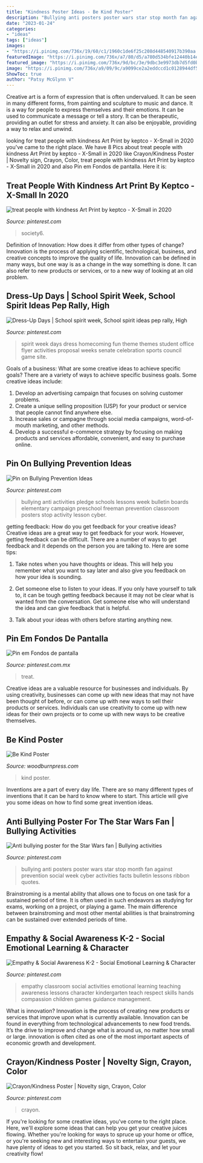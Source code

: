 ```yaml
---
title: "Kindness Poster Ideas - Be Kind Poster"
description: "Bullying anti posters poster wars star stop month fan against prevention social week cyber activities facts bulletin lessons ribbon quotes"
date: "2023-01-24"
categories:
- "ideas"
tags: ["ideas"]
images:
- "https://i.pinimg.com/736x/19/60/c1/1960c1de6f25c208d448540917b390aa.jpg"
featuredImage: "https://i.pinimg.com/736x/a7/80/d5/a780d534bfe12440b14ea2b47490fdaa--bullying-lessons-anti-bullying-week-ideas.jpg"
featured_image: "https://i.pinimg.com/736x/9d/bc/3e/9dbc3e9973db7d5fd0bcb020ac0d3439.jpg"
image: "https://i.pinimg.com/736x/a9/09/9c/a9099ce2a2eddccd1c0128944df5e18a.jpg"
ShowToc: true
author: "Patsy McGlynn V"
---
```



Creative art is a form of expression that is often undervalued. It can be seen in many different forms, from painting and sculpture to music and dance. It is a way for people to express themselves and their emotions. It can be used to communicate a message or tell a story. It can be therapeutic, providing an outlet for stress and anxiety. It can also be enjoyable, providing a way to relax and unwind.

	

		
looking for treat people with kindness Art Print by keptco - X-Small in 2020 you've came to the right place. We have 8 Pics about treat people with kindness Art Print by keptco - X-Small in 2020 like Crayon/Kindness Poster | Novelty sign, Crayon, Color, treat people with kindness Art Print by keptco - X-Small in 2020 and also Pin em Fondos de pantalla. Here it is:
		
    
## Treat People With Kindness Art Print By Keptco - X-Small In 2020

<img loading=lazy src="https://i.pinimg.com/736x/a9/09/9c/a9099ce2a2eddccd1c0128944df5e18a.jpg" onerror="this.onerror=null;this.src='https://tse1.mm.bing.net/th?id=OIP.YkEZ7jTaBxE1cMrb2sBKAgHaJQ&amp;pid=15.1';" alt="treat people with kindness Art Print by keptco - X-Small in 2020">

_Source: pinterest.com_

>society6. 

	

Definition of Innovation: How does it differ from other types of change?
Innovation is the process of applying scientific, technological, business, and creative concepts to improve the quality of life. Innovation can be defined in many ways, but one way is as a change in the way something is done. It can also refer to new products or services, or to a new way of looking at an old problem.

    
## Dress-Up Days | School Spirit Week, School Spirit Ideas Pep Rally, High

<img loading=lazy src="https://i.pinimg.com/736x/19/60/c1/1960c1de6f25c208d448540917b390aa.jpg" onerror="this.onerror=null;this.src='https://tse1.mm.bing.net/th?id=OIP.JdbTvrxIFulWMw9Sqz2nFQHaLH&amp;pid=15.1';" alt="Dress-Up Days | School spirit week, School spirit ideas pep rally, High">

_Source: pinterest.com_

>spirit week days dress homecoming fun theme themes student office flyer activities proposal weeks senate celebration sports council game site. 

	

Goals of a business: What are some creative ideas to achieve specific goals?
There are a variety of ways to achieve specific business goals. Some creative ideas include:
1. Develop an advertising campaign that focuses on solving customer problems.
2. Create a unique selling proposition (USP) for your product or service that people cannot find anywhere else.
3. Increase sales or campagne through social media campaigns, word-of-mouth marketing, and other methods. 
4. Develop a successful e-commerce strategy by focusing on making products and services affordable, convenient, and easy to purchase online.

    
## Pin On Bullying Prevention Ideas

<img loading=lazy src="https://i.pinimg.com/736x/a7/80/d5/a780d534bfe12440b14ea2b47490fdaa--bullying-lessons-anti-bullying-week-ideas.jpg" onerror="this.onerror=null;this.src='https://tse3.mm.bing.net/th?id=OIP.mpF1Q5jzCMpB59sXQba6lQAAAA&amp;pid=15.1';" alt="Pin on Bullying Prevention Ideas">

_Source: pinterest.com_

>bullying anti activities pledge schools lessons week bulletin boards elementary campaign preschool freeman prevention classroom posters stop activity lesson cyber. 

	

getting feedback: How do you get feedback for your creative ideas?
Creative ideas are a great way to get feedback for your work. However, getting feedback can be difficult. There are a number of ways to get feedback and it depends on the person you are talking to. Here are some tips:
1. Take notes when you have thoughts or ideas. This will help you remember what you want to say later and also give you feedback on how your idea is sounding.

2. Get someone else to listen to your ideas. If you only have yourself to talk to, it can be tough getting feedback because it may not be clear what is wanted from the conversation. Get someone else who will understand the idea and can give feedback that is helpful.

3. Talk about your ideas with others before starting anything new.

    
## Pin Em Fondos De Pantalla

<img loading=lazy src="https://i.pinimg.com/736x/9d/bc/3e/9dbc3e9973db7d5fd0bcb020ac0d3439.jpg" onerror="this.onerror=null;this.src='https://tse2.mm.bing.net/th?id=OIP.PprcqqspCk5utsh196G4fwHaKn&amp;pid=15.1';" alt="Pin em Fondos de pantalla">

_Source: pinterest.com.mx_

>treat. 

	

Creative ideas are a valuable resource for businesses and individuals. By using creativity, businesses can come up with new ideas that may not have been thought of before, or can come up with new ways to sell their products or services. Individuals can use creativity to come up with new ideas for their own projects or to come up with new ways to be creative themselves.

    
## Be Kind Poster

<img loading=lazy src="https://www.woodburnpress.com/media/catalog/product/cache/075b3c88eb905e2590f4e59facd822e7/2/7/277_-_be_kind.png" onerror="this.onerror=null;this.src='https://tse3.mm.bing.net/th?id=OIP.Df6lkNKf8wq9bFmubQO_PwAAAA&amp;pid=15.1';" alt="Be Kind Poster">

_Source: woodburnpress.com_

>kind poster. 

	

Inventions are a part of every day life. There are so many different types of inventions that it can be hard to know where to start. This article will give you some ideas on how to find some great invention ideas.

    
## Anti Bullying Poster For The Star Wars Fan | Bullying Activities

<img loading=lazy src="https://i.pinimg.com/originals/83/da/e2/83dae2cfa6d8482300f706c3e21b6f45.jpg" onerror="this.onerror=null;this.src='https://tse2.mm.bing.net/th?id=OIP.SNeXt6fpOFAU3nhlgpPxtgHaJ4&amp;pid=15.1';" alt="Anti bullying poster for the Star Wars fan | Bullying activities">

_Source: pinterest.com_

>bullying anti posters poster wars star stop month fan against prevention social week cyber activities facts bulletin lessons ribbon quotes. 

	

Brainstroming is a mental ability that allows one to focus on one task for a sustained period of time. It is often used in such endeavors as studying for exams, working on a project, or playing a game. The main difference between brainstroming and most other mental abilities is that brainstroming can be sustained over extended periods of time.

    
## Empathy &amp; Social Awareness K-2 - Social Emotional Learning &amp; Character

<img loading=lazy src="https://i.pinimg.com/736x/24/97/6a/24976aef4e364004e50dd15cb5a9408c.jpg" onerror="this.onerror=null;this.src='https://tse2.mm.bing.net/th?id=OIP.RS1ExmyqxucnNQNmcVpG6QHaNb&amp;pid=15.1';" alt="Empathy &amp; Social Awareness K-2 - Social Emotional Learning &amp; Character">

_Source: pinterest.com_

>empathy classroom social activities emotional learning teaching awareness lessons character kindergarten teach respect skills hands compassion children games guidance management. 

	

What is innovation?
Innovation is the process of creating new products or services that improve upon what is currently available. Innovation can be found in everything from technological advancements to new food trends. It’s the drive to improve and change what is around us, no matter how small or large. innovation is often cited as one of the most important aspects of economic growth and development.

    
## Crayon/Kindness Poster | Novelty Sign, Crayon, Color

<img loading=lazy src="https://i.pinimg.com/originals/51/13/5a/51135aa1f396185f913035fa9dd26e1b.jpg" onerror="this.onerror=null;this.src='https://tse3.mm.bing.net/th?id=OIP.9TJ07HAxFrv7_Z87nBY6hgHaLQ&amp;pid=15.1';" alt="Crayon/Kindness Poster | Novelty sign, Crayon, Color">

_Source: pinterest.com_

>crayon. 

	

If you're looking for some creative ideas, you've come to the right place. Here, we'll explore some ideas that can help you get your creative juices flowing. Whether you're looking for ways to spruce up your home or office, or you're seeking new and interesting ways to entertain your guests, we have plenty of ideas to get you started. So sit back, relax, and let your creativity flow!

